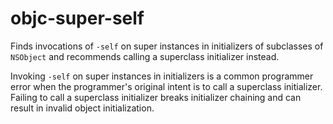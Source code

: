 objc-super-self
===============

Finds invocations of `-self` on super instances in initializers of
subclasses of `NSObject` and recommends calling a superclass initializer
instead.

Invoking `-self` on super instances in initializers is a common
programmer error when the programmer's original intent is to call a
superclass initializer. Failing to call a superclass initializer breaks
initializer chaining and can result in invalid object initialization.
